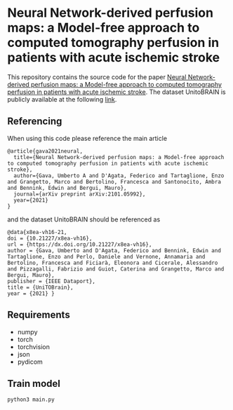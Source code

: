 # Neural Network-derived perfusion maps: a Model-free approach to computed tomography perfusion in patients with acute ischemic stroke

This repository contains the source code for the paper [Neural Network-derived perfusion maps: a Model-free approach to computed tomography perfusion in patients with acute ischemic stroke](https://arxiv.org/pdf/2101.05992.pdf). The dataset UnitoBRAIN is publicly available at the following [link](https://ieee-dataport.org/open-access/unitobrain).

## Referencing
When using this code please reference the main article
```
@article{gava2021neural,
  title={Neural Network-derived perfusion maps: a Model-free approach to computed tomography perfusion in patients with acute ischemic stroke},
  author={Gava, Umberto A and D'Agata, Federico and Tartaglione, Enzo and Grangetto, Marco and Bertolino, Francesca and Santonocito, Ambra and Bennink, Edwin and Bergui, Mauro},
  journal={arXiv preprint arXiv:2101.05992},
  year={2021}
}
```
and the dataset UnitoBRAIN should be referenced as
```
@data{x8ea-vh16-21,
doi = {10.21227/x8ea-vh16},
url = {https://dx.doi.org/10.21227/x8ea-vh16},
author = {Gava, Umberto and D'Agata, Federico and Bennink, Edwin and Tartaglione, Enzo and Perlo, Daniele and Vernone, Annamaria and Bertolino, Francesca and Ficiarà, Eleonora and Cicerale, Alessandro and Pizzagalli, Fabrizio and Guiot, Caterina and Grangetto, Marco and Bergui, Mauro},
publisher = {IEEE Dataport},
title = {UniTOBrain},
year = {2021} } 
```

## Requirements
* numpy
* torch
* torchvision
* json
* pydicom


## Train model 
```
python3 main.py
``` 
